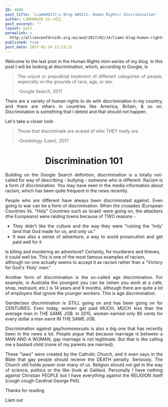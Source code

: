 ```yaml
---
ID: 4899
post_title: 'Liam&#8217;s Blog &#8211; Human Rights: Discrimination'
author: LIMODROID S2-rd🔭🔬
post_excerpt: ""
layout: post
permalink: >
  http://allianceofdroids.org.au/aod/2017/02/14/liams-blog-human-rights-discrimination/
published: true
post_date: 2017-02-14 11:23:12
---
```

<p style="text-align: justify;">Welcome to the last post in the Human Rights mini-series of my blog. In this post I will be looking at discrimination, which, according to Google, is</p>

<blockquote>
<p style="text-align: justify;">The unjust or prejudicial treatment of different categories of people, especially on the grounds of race, age, or sex.</p>
<p style="text-align: justify;">-Google Search, 2017</p>
</blockquote>
<p style="text-align: justify;">There are a variety of human rights to do with discrimination in my country, and there are others in countries like America, Britain, &amp; so on. Discrimination is something that I detest and that should not happen.</p>
<p style="text-align: justify;">Let's take a closer look:</p>

<blockquote>
<p style="text-align: justify;">Those that discriminate are scared of who THEY really are</p>
<p style="text-align: justify;">-Droidology (Liam), 2017</p>
</blockquote>
<h1 style="text-align: center;">Discrimination 101</h1>
<p style="text-align: justify;">Building on the Google Search definition, discrimination is a totally not-called for way of describing - bullying - someone who is different. Racism is a form of discrimination. You may have seen in the media information about racism, which has been quite frequent in the news recently.</p>
<p style="text-align: justify;">People who are different have always been discriminated against. Even going to war can be a form of discrimination. When the crusades (European Countries Vs. "Holy" Countries such as Israel) were going on, the attackers (the Europeans) were raiding towns because of TWO reasons -</p>

<ul>
	<li style="text-align: justify;">They didn't like the culture and the way they were "ruining the 'holy' land that God made for us, and only us."</li>
	<li style="text-align: justify;">It was also a sense of adventure, a way to avoid prosecution and get paid well for it</li>
</ul>
Is killing and murdering an adventure? Certainly, for murderers and thieves, it could well be. This is one of the most famous examples of racism, although no-one actually seems to accept it as racism rather than a "Victory for God's 'Holy' men."
<p style="text-align: justify;">Another form of discrimination is the so-called age discrimination. For example, in Australia the youngest you can be (when you work at a cafe, shop, restraunt, etc.) is 14 years and 9 months, although there are quite a lot of employers that ignore the younger workers. This is age discrimination.</p>
<p style="text-align: justify;">Gender/sex discrimination is STILL going on and has been going on for CENTURIES. Even today, women get paid MUCH, MUCH less than the average man in THE SAME JOB. In 2015, women earned only 80 cents for every dollar a man earnt IN THE SAME JOB.</p>
<p style="text-align: justify;">Discrimination against gay/homosexuals is also a big one that has recently been in the news a lot. People argue that because marriage is between a MAN AND A WOMAN, gay marriage is not legitimate. But that is like calling me a bastard child (none of my parents are married).</p>
<p style="text-align: justify;">These "laws" were created by the Catholic Church, and it even says in the Bible that gay people should receive the DEATH penalty. Seriously. The Church still holds power over many of us. Religion should not get in the way of science, politics or the like (look at Galileo). Personally I have nothing against Christian PEOPLE but I have everything against the RELIGION itself (cough cough Cardinal George Pell).</p>
<p style="text-align: justify;">Thanks for reading</p>
<p style="text-align: justify;">Liam out</p>